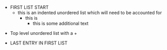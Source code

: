 - FIRST LIST START
    - this is an indented unordered list which will need to be accounted for
        - this is
            - this is some additional text
+ Top level unordered list with a +
* LAST ENTRY IN FIRST LIST